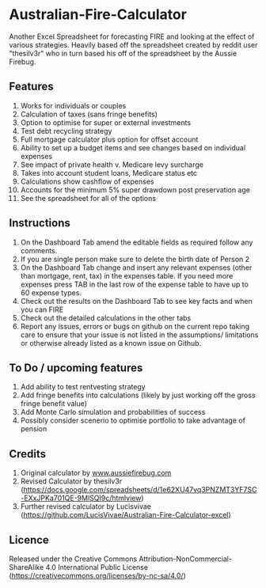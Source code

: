 # Australian-Fire-Calculator
Another Excel Spreadsheet for forecasting FIRE and looking at the effect of various strategies. Heavily based off the spreadsheet created by reddit user "thesilv3r" who in turn based his off of the spreadsheet by the Aussie Firebug.

## Features
1. Works for individuals or couples
2. Calculation of taxes (sans fringe benefits)
3. Option to optimise for super or external investments
4. Test debt recycling strategy
5. Full mortgage calculator plus option for offset account
6. Ability to set up a budget items and see changes based on individual expenses
7. See impact of private health v. Medicare levy surcharge
8. Takes into account student loans, Medicare status etc
9. Calculations show cashflow of expenses
10. Accounts for the minimum 5% super drawdown post preservation age
11. See the spreadsheet for all of the options

## Instructions
1. On the Dashboard Tab amend the editable fields as required follow any comments.			
2. If you are single person make sure to delete the birth date of Person 2												
3. On the Dashboard Tab change and insert any relevant expenses (other than mortgage, rent, tax) in the expenses table. If you need more expenses press TAB in the last row of the expense table to have up to 60 expense types.																						
4. Check out the results on the Dashboard Tab to see key facts and when you can FIRE												
5. Check out the detailed calculations in the other tabs												
6. Report any issues, errors or bugs on github on the current repo taking care to ensure that your issue is not listed in the assumptions/ limitations or otherwise already listed as a known issue on Github.												

## To Do / upcoming features
1. Add ability to test rentvesting strategy
2. Add fringe benefits into calculations (likely by just working off the gross fringe benefit value)
3. Add Monte Carlo simulation and probabilities of success
4. Possibly consider scenerio to optimise portfolio to take advantage of pension

## Credits
1. Original calculator by www.aussiefirebug.com
2. Revised Calculator by thesilv3r (https://docs.google.com/spreadsheets/d/1e62XU47vq3PNZMT3YF7SC-EXxJPKa701QE-9MlSQI9c/htmlview)
3. Further revised calculator by Lucisvivae (https://github.com/LucisVivae/Australian-Fire-Calculator-excel)

## Licence
Released under the Creative Commons Attribution-NonCommercial-ShareAlike 4.0 International Public License (https://creativecommons.org/licenses/by-nc-sa/4.0/) 

